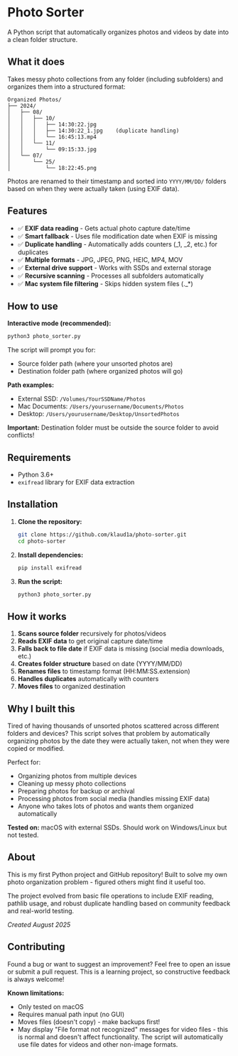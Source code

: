 # Photo Sorter

A Python script that automatically organizes photos and videos by date into a clean folder structure.

## What it does

Takes messy photo collections from any folder (including subfolders) and organizes them into a structured format:

```
Organized Photos/
├── 2024/
│   ├── 08/
│   │   ├── 10/
│   │   │   ├── 14:30:22.jpg
│   │   │   ├── 14:30:22_1.jpg    (duplicate handling)
│   │   │   └── 16:45:13.mp4
│   │   └── 11/
│   │       └── 09:15:33.jpg
│   └── 07/
│       └── 25/
│           └── 18:22:45.png
```

Photos are renamed to their timestamp and sorted into `YYYY/MM/DD/` folders based on when they were actually taken (using EXIF data).

## Features

- ✅ **EXIF data reading** - Gets actual photo capture date/time
- ✅ **Smart fallback** - Uses file modification date when EXIF is missing
- ✅ **Duplicate handling** - Automatically adds counters (_1, _2, etc.) for duplicates
- ✅ **Multiple formats** - JPG, JPEG, PNG, HEIC, MP4, MOV
- ✅ **External drive support** - Works with SSDs and external storage
- ✅ **Recursive scanning** - Processes all subfolders automatically  
- ✅ **Mac system file filtering** - Skips hidden system files (._*)

## How to use

**Interactive mode (recommended):**
```bash
python3 photo_sorter.py
```
The script will prompt you for:
- Source folder path (where your unsorted photos are)
- Destination folder path (where organized photos will go)

**Path examples:**
- External SSD: `/Volumes/YourSSDName/Photos`
- Mac Documents: `/Users/yourusername/Documents/Photos`
- Desktop: `/Users/yourusername/Desktop/UnsortedPhotos`

**Important:** Destination folder must be outside the source folder to avoid conflicts!

## Requirements

- Python 3.6+
- `exifread` library for EXIF data extraction

## Installation

1. **Clone the repository:**
   ```bash
   git clone https://github.com/klaud1a/photo-sorter.git
   cd photo-sorter
   ```

2. **Install dependencies:**
   ```bash
   pip install exifread
   ```

3. **Run the script:**
   ```bash
   python3 photo_sorter.py
   ```

## How it works

1. **Scans source folder** recursively for photos/videos
2. **Reads EXIF data** to get original capture date/time
3. **Falls back to file date** if EXIF data is missing (social media downloads, etc.)
4. **Creates folder structure** based on date (YYYY/MM/DD)
5. **Renames files** to timestamp format (HH:MM:SS.extension)
6. **Handles duplicates** automatically with counters
7. **Moves files** to organized destination

## Why I built this

Tired of having thousands of unsorted photos scattered across different folders and devices? This script solves that problem by automatically organizing photos by the date they were actually taken, not when they were copied or modified.

Perfect for:
- Organizing photos from multiple devices  
- Cleaning up messy photo collections
- Preparing photos for backup or archival
- Processing photos from social media (handles missing EXIF data)
- Anyone who takes lots of photos and wants them organized automatically

**Tested on:** macOS with external SSDs. Should work on Windows/Linux but not tested.

## About

This is my first Python project and GitHub repository! Built to solve my own photo organization problem - figured others might find it useful too.

The project evolved from basic file operations to include EXIF reading, pathlib usage, and robust duplicate handling based on community feedback and real-world testing.

*Created August 2025*

## Contributing

Found a bug or want to suggest an improvement? Feel free to open an issue or submit a pull request. This is a learning project, so constructive feedback is always welcome!

**Known limitations:**
- Only tested on macOS
- Requires manual path input (no GUI)
- Moves files (doesn't copy) - make backups first!
- May display "File format not recognized" messages for video files - this is normal and doesn't affect functionality. The script will automatically use file dates for videos and other non-image formats.